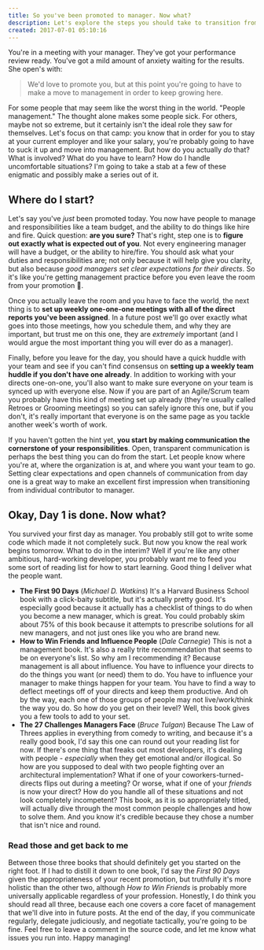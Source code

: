 ```yaml
---
title: So you've been promoted to manager. Now what?
description: Let's explore the steps you should take to transition from individual contributor to management.
created: 2017-07-01 05:10:16
---
```


You're in a meeting with your manager. They've got your performance review ready. You've got a mild amount of anxiety waiting for the results. She open's with:

> We'd love to promote you, but at this point you're going to have to make a move to management in order to keep growing here.

For some people that may seem like the worst thing in the world. "People management." The thought alone makes some people sick. For others, maybe not so extreme, but it certainly isn't the ideal role they saw for themselves. Let's focus on that camp: you know that in order for you to stay at your current employer and like your salary, you're probably going to have to suck it up and move into management. But how do you actually _do_ that? What is involved? What do you have to learn? How do I handle uncomfortable situations? I'm going to take a stab at a few of these enigmatic and possibly make a series out of it.

## Where do I start?

Let's say you've _just_ been promoted today. You now have people to manage and responsibilities like a team budget, and the ability to do things like hire and fire. Quick question: **are you sure?** That's right, step one is to **figure out exactly what is expected out of you**. Not every engineering manager will have a budget, or the ability to hire/fire. You should ask what your duties and responsibilities are; not only because it will help give you clarity, but also because _good managers set clear expectations for their directs_. So it's like you're getting management practice before you even leave the room from your promotion 👏.

Once you actually leave the room and you have to face the world, the next thing is to **set up weekly one-one-one meetings with all of the direct reports you've been assigned**. In a future post we'll go over exactly what goes into those meetings, how you schedule them, and why they are important, but trust me on this one, they are _extremely_ important (and I would argue the most important thing you will ever do as a manager).

Finally, before you leave for the day, you should have a quick huddle with your team and see if you can't find consensus on **setting up a weekly team huddle if you don't have one already**. In addition to working with your directs one-on-one, you'll also want to make sure everyone on your team is synced up with everyone else. Now if you are part of an Agile/Scrum team you probably have this kind of meeting set up already (they're usually called Retroes or Grooming meetings) so you can safely ignore this one, but if you don't, it's really important that everyone is on the same page as you tackle another week's worth of work.

If you haven't gotten the hint yet, **you start by making communication the cornerstone of your responsibilities**. Open, transparent communication is perhaps the best thing you can do from the start. Let people know where you're at, where the organization is at, and where you want your team to go. Setting clear expectations and open channels of communication from day one is a great way to make an excellent first impression when transitioning from individual contributor to manager.

## Okay, Day 1 is done. Now what?

You survived your first day as manager. You probably still got to write some code which made it not completely suck. But now you know the real work begins tomorrow. What to do in the interim? Well if you're like any other ambitious, hard-working developer, you probably want me to feed you some sort of reading list for how to start learning. Good thing I deliver what the people want.

* **The First 90 Days** (_Michael D. Watkins_) It's a Harvard Business School book with a click-baity subtitle, but it's actually pretty good. It's especially good because it actually has a checklist of things to do when you become a new manager, which is great. You could probably skim about 75% of this book because it attempts to prescribe solutions for all new managers, and not just ones like you who are brand new.
* **How to Win Friends and Influence People** (_Dale Carnegie_) This is not a management book. It's also a really trite recommendation that seems to be on everyone's list. So why am I recommending it? Because management is all about influence. You have to influence your directs to do the things you want (or need) them to do. You have to influence your manager to make things happen for your team. You have to find a way to deflect meetings off of your directs and keep them productive. And oh by the way, each one of those groups of people may not live/work/think the way you do. So how do you get on their level? Well, this book gives you a few tools to add to your set.
* **The 27 Challenges Managers Face** (_Bruce Tulgan_) Because The Law of Threes applies in everything from comedy to writing, and because it's a really good book, I'd say this one can round out your reading list for now. If there's one thing that freaks out most developers, it's dealing with people - _especially_ when they get emotional and/or illogical. So how are you supposed to deal with two people fighting over an architectural implementation? What if one of your coworkers-turned-directs flips out during a meeting? Or worse, what if one of your _friends_ is now your direct? How do you handle all of these situations and not look completely incompetent? This book, as it is so appropriately titled, will actually dive through the most common people challenges and how to solve them. And you know it's credible because they chose a number that isn't nice and round.

### Read those and get back to me

Between those three books that should definitely get you started on the right foot. If I had to distill it down to one book, I'd say the _First 90 Days_ given the appropriateness of your recent promotion, but truthfully it's more holistic than the other two, although _How to Win Friends_ is probably more universally applicable regardless of your profession. Honestly, I do think you should read all three, because each one covers a core facet of management that we'll dive into in future posts. At the end of the day, if you communicate regularly, delegate judiciously, and negotiate tactically, you're going to be fine. Feel free to leave a comment in the source code, and let me know what issues you run into. Happy managing!
